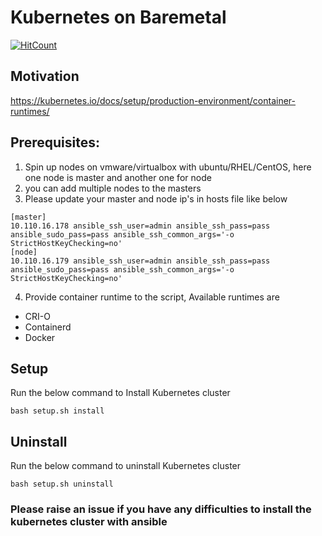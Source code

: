 # Kubernetes on Baremetal

[![HitCount](http://hits.dwyl.com/angudadevops/kubernetes_baremetal.svg)](http://hits.dwyl.com/angudadevops/kubernetes_baremetal)

## Motivation
https://kubernetes.io/docs/setup/production-environment/container-runtimes/

## Prerequisites: 
1. Spin up nodes on vmware/virtualbox with ubuntu/RHEL/CentOS, here one node is master and another one for node
2. you can add multiple nodes to the masters 
3. Please update your master and node ip's in hosts file like below
```
[master]
10.110.16.178 ansible_ssh_user=admin ansible_ssh_pass=pass ansible_sudo_pass=pass ansible_ssh_common_args='-o StrictHostKeyChecking=no'
[node]
10.110.16.179 ansible_ssh_user=admin ansible_ssh_pass=pass ansible_sudo_pass=pass ansible_ssh_common_args='-o StrictHostKeyChecking=no'
```
4. Provide container runtime to the script, Available runtimes are 

- CRI-O
- Containerd
- Docker

## Setup
Run the below command to Install Kubernetes cluster

```
bash setup.sh install
```

## Uninstall

Run the below command to uninstall Kubernetes cluster

```
bash setup.sh uninstall

```
### Please raise an issue if you have any difficulties to install the kubernetes cluster with ansible 




